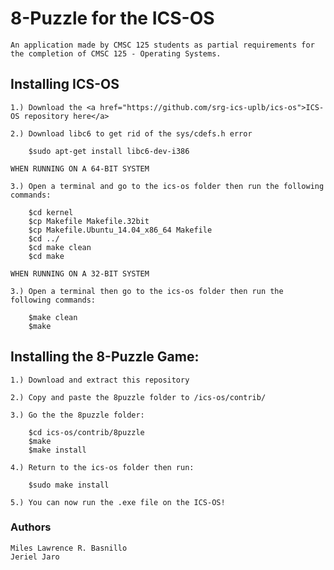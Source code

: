 # 8-Puzzle for the ICS-OS
	An application made by CMSC 125 students as partial requirements for the completion of CMSC 125 - Operating Systems.


## Installing ICS-OS
	1.) Download the <a href="https://github.com/srg-ics-uplb/ics-os">ICS-OS repository here</a>

	2.) Download libc6 to get rid of the sys/cdefs.h error

		$sudo apt-get install libc6-dev-i386

	WHEN RUNNING ON A 64-BIT SYSTEM

	3.) Open a terminal and go to the ics-os folder then run the following commands:

		$cd kernel
		$cp Makefile Makefile.32bit
		$cp Makefile.Ubuntu_14.04_x86_64 Makefile
		$cd ../
		$cd make clean
		$cd make

	WHEN RUNNING ON A 32-BIT SYSTEM

	3.) Open a terminal then go to the ics-os folder then run the following commands:

		$make clean
		$make

## Installing the 8-Puzzle Game:
	1.) Download and extract this repository

	2.) Copy and paste the 8puzzle folder to /ics-os/contrib/

	3.) Go the the 8puzzle folder:

		$cd ics-os/contrib/8puzzle
		$make
		$make install

	4.) Return to the ics-os folder then run:

		$sudo make install

	5.) You can now run the .exe file on the ICS-OS!

### Authors
	Miles Lawrence R. Basnillo
	Jeriel Jaro

